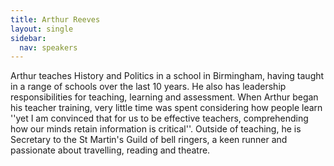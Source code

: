 ```yaml
---
title: Arthur Reeves
layout: single
sidebar:
  nav: speakers
---
```

Arthur teaches History and Politics in a school in Birmingham, having taught in a range of schools over the last 10 years. He also has leadership responsibilities for teaching, learning and assessment. When Arthur began his teacher training, very little time was spent considering how people learn ''yet I am convinced that for us to be effective teachers, comprehending how our minds retain information is critical''. Outside of teaching, he is Secretary to the St Martin's Guild of bell ringers, a keen runner and passionate about travelling, reading and theatre.
